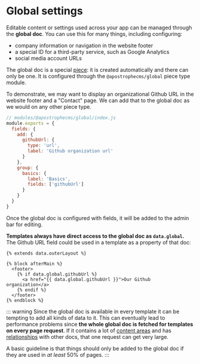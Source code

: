 # Global settings

Editable content or settings used across your app can be managed through the **global doc**. You can use this for many things, including configuring:

- company information or navigation in the website footer
- a special ID for a third-party service, such as Google Analytics
- social media account URLs

The global doc is a special [piece](/guide/pieces.md): it is created automatically and there can only be one. It is configured through the `@apostrophecms/global` piece type module.

To demonstrate, we may want to display an organizational Github URL in the website footer and a "Contact" page. We can add that to the global doc as we would on any other piece type.

```javascript
// modules/@apostrophecms/global/index.js
module.exports = {
  fields: {
    add: {
      githubUrl: {
        type: 'url',
        label: 'Github organization url'
      }
    },
    group: {
      basics: {
        label: 'Basics',
        fields: ['githubUrl']
      }
    }
  }
}
```

Once the global doc is configured with fields, it will be added to the admin bar for editing.

**Templates always have direct access to the global doc as `data.global`.** The Github URL field could be used in a template as a property of that doc:

```django
{% extends data.outerLayout %}

{% block afterMain %}
  <footer>
    {% if data.global.githubUrl %}
      <a href="{{ data.global.githubUrl }}">Our Github organization</a>
    {% endif %}
  </footer>
{% endblock %}
```

::: warning
Since the global doc is available in every template it can be tempting to add all kinds of data to it. This can eventually lead to performance problems since **the whole global doc is fetched for templates on every page request**. If it contains a lot of [content areas](/guide/areas-and-widgets.md) and has [relationships](/guide/relationships.md) with other docs, that one request can get very large.

A basic guideline is that things should only be added to the global doc if they are used in *at least* 50% of pages.
:::